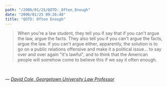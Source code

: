```yaml
---
path: "/2006/01/25/QOTD:_Often_Enough" 
date: "2006/01/25 09:26:48" 
title: "QOTD: Often Enough" 
---
```

<blockquote><p>When you're a law student, they tell you if say that if you can't argue the law, argue the facts. They also tell you if you can't argue the facts, argue the law. If you can't argue either, apparently, the solution is to go on a public relations offensive and make it a political issue... to say over and over again "it's lawful", and to think that the American people will somehow come to believe this if we say it often enough.</p></blockquote><br><p>&#8212; <cite><a href="http://insomnia.livejournal.com/652389.html?nc=2&amp;style=mine">David Cole, Georgetown University Law Professor</a></cite></p>
